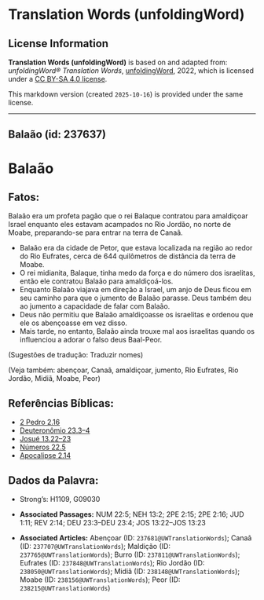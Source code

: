 # Translation Words (unfoldingWord)

## License Information

**Translation Words (unfoldingWord)** is based on and adapted from: _unfoldingWord® Translation Words_, [unfoldingWord](https://unfoldingword.org/utw), 2022, which is licensed under a [CC BY-SA 4.0 license](https://creativecommons.org/licenses/by-sa/4.0/legalcode.en).

This markdown version (created `2025-10-16`) is provided under the same license.



--------------------------------

## Balaão (id: 237637)

Balaão
======

Fatos:
------

Balaão era um profeta pagão que o rei Balaque contratou para amaldiçoar Israel enquanto eles estavam acampados no Rio Jordão, no norte de Moabe, preparando\-se para entrar na terra de Canaã.

* Balaão era da cidade de Petor, que estava localizada na região ao redor do Rio Eufrates, cerca de 644 quilômetros de distância da terra de Moabe.
* O rei midianita, Balaque, tinha medo da força e do número dos israelitas, então ele contratou Balaão para amaldiçoá\-los.
* Enquanto Balaão viajava em direção a Israel, um anjo de Deus ficou em seu caminho para que o jumento de Balaão parasse. Deus também deu ao jumento a capacidade de falar com Balaão.
* Deus não permitiu que Balaão amaldiçoasse os israelitas e ordenou que ele os abençoasse em vez disso.
* Mais tarde, no entanto, Balaão ainda trouxe mal aos israelitas quando os influenciou a adorar o falso deus Baal\-Peor.

(Sugestões de tradução: Traduzir nomes)

(Veja também: abençoar, Canaã, amaldiçoar, jumento, Rio Eufrates, Rio Jordão, Midiã, Moabe, Peor)

Referências Bíblicas:
---------------------

* [2 Pedro 2\.16](https://ref.ly/2Pet2:16)
* [Deuteronômio 23\.3–4](https://ref.ly/Deut23:3-Deut23:4)
* [Josué 13\.22–23](https://ref.ly/Josh13:22-Josh13:23)
* [Números 22\.5](https://ref.ly/Num22:5)
* [Apocalipse 2\.14](https://ref.ly/Rev2:14)

Dados da Palavra:
-----------------

* Strong’s: H1109, G09030

* **Associated Passages:** NUM 22:5; NEH 13:2; 2PE 2:15; 2PE 2:16; JUD 1:11; REV 2:14; DEU 23:3–DEU 23:4; JOS 13:22–JOS 13:23
* **Associated Articles:** Abençoar (ID: `237681@UWTranslationWords`); Canaã (ID: `237707@UWTranslationWords`); Maldição (ID: `237765@UWTranslationWords`); Burro (ID: `237811@UWTranslationWords`); Eufrates (ID: `237848@UWTranslationWords`); Rio Jordão (ID: `238050@UWTranslationWords`); Midiã (ID: `238148@UWTranslationWords`); Moabe (ID: `238156@UWTranslationWords`); Peor (ID: `238215@UWTranslationWords`)

